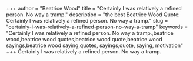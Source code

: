 +++
author = "Beatrice Wood"
title = "Certainly I was relatively a refined person. No way a tramp."
description = "the best Beatrice Wood Quote: Certainly I was relatively a refined person. No way a tramp."
slug = "certainly-i-was-relatively-a-refined-person-no-way-a-tramp"
keywords = "Certainly I was relatively a refined person. No way a tramp.,beatrice wood,beatrice wood quotes,beatrice wood quote,beatrice wood sayings,beatrice wood saying,quotes, sayings,quote, saying, motivation"
+++
Certainly I was relatively a refined person. No way a tramp.
